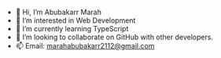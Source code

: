 - 👋 Hi, I’m Abubakarr Marah
- 👀 I’m interested in Web Development
- 🌱 I’m currently learning TypeScript
- 💞️ I’m looking to collaborate on GitHub with other developers.
- 📫 Email: marahabubakarr2112@gmail.com

<!---
gitmarah/gitmarah is a ✨ special ✨ repository because its `README.md` (this file) appears on your GitHub profile.
You can click the Preview link to take a look at your changes.
--->
